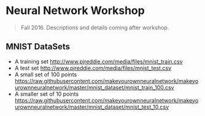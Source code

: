 # Neural Network Workshop
> Fall 2016. Descriptions and details coming after workshop.


## MNIST DataSets
* A training set http://www.pjreddie.com/media/files/mnist_train.csv
* A test set http://www.pjreddie.com/media/files/mnist_test.csv
* A small set of 100 points https://raw.githubusercontent.com/makeyourownneuralnetwork/makeyourownneuralnetwork/master/mnist_dataset/mnist_train_100.csv
* A smaller set of 10 points https://raw.githubusercontent.com/makeyourownneuralnetwork/makeyourownneuralnetwork/master/mnist_dataset/mnist_test_10.csv
